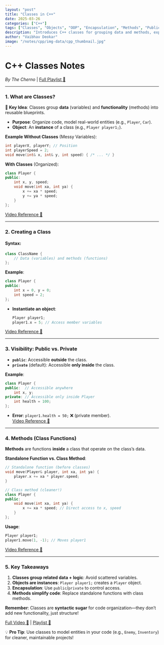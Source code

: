 ```yaml
---
layout: "post"
title: "Classes in C++"
date: 2025-03-26
categories: ["C++"]
tags: ["Classes", "Objects", "OOP", "Encapsulation", "Methods", "Public", "Private"]
description: "Introduces C++ classes for grouping data and methods, explaining objects, visibility (public/private), and the benefits of methods over standalone functions."
author: "Vaibhav Deokar"
image: "/notes/cpp/img-data/cpp_thumbnail.jpg"
---
```

# **C++ Classes Notes**  
*By The Cherno* | [Full Playlist 🔗](https://www.youtube.com/watch?v=9RJTQmK0YPI&list=PLlrATfBNZ98dudnM48yfGUldqGD0S4FFb&index=10)  

---

### **1. What are Classes?**  
**📌 Key Idea**: Classes group **data** (variables) and **functionality** (methods) into reusable blueprints.  
- **Purpose**: Organize code, model real-world entities (e.g., `Player`, `Car`).  
- **Object**: An **instance** of a class (e.g., `Player player1;`).  

**Example Without Classes** (Messy Variables):  
```cpp
int playerX, playerY; // Position  
int playerSpeed = 2;  
void move(int& x, int& y, int speed) { /* ... */ }  
```  
**With Classes** (Organized):  
```cpp  
class Player {  
public:  
    int x, y, speed;  
    void move(int xa, int ya) {  
        x += xa * speed;  
        y += ya * speed;  
    }  
};  
```  
[Video Reference 🎥](https://youtu.be/2BP8NhxjrO0?t=180)  

---

### **2. Creating a Class**  
#### **Syntax**:  
```cpp  
class ClassName {  
    // Data (variables) and methods (functions)  
};  
```  
**Example**:  
```cpp  
class Player {  
public:  
    int x = 0, y = 0;  
    int speed = 2;  
};  
```  
- **Instantiate an object**:  
  ```cpp  
  Player player1;  
  player1.x = 5; // Access member variables  
  ```  
[Video Reference 🎥](https://youtu.be/2BP8NhxjrO0?t=220)  

---

### **3. Visibility: Public vs. Private**  
- **`public`**: Accessible **outside** the class.  
- **`private`** (default): Accessible **only inside** the class.  

**Example**:  
```cpp  
class Player {  
public:  // Accessible anywhere  
    int x, y;  
private: // Accessible only inside Player  
    int health = 100;  
};  
```  
- **Error**: `player1.health = 50;` ❌ (private member).  
[Video Reference 🎥](https://youtu.be/2BP8NhxjrO0?t=242)  

---

### **4. Methods (Class Functions)**  
**Methods** are functions **inside** a class that operate on the class’s data.  

**Standalone Function vs. Class Method**:  
```cpp  
// Standalone function (before classes)  
void move(Player& player, int xa, int ya) {  
    player.x += xa * player.speed;  
}  

// Class method (cleaner!)  
class Player {  
public:  
    void move(int xa, int ya) {  
        x += xa * speed; // Direct access to x, speed  
    }  
};  
```  
**Usage**:  
```cpp  
Player player1;  
player1.move(1, -1); // Moves player1  
```  
[Video Reference 🎥](https://youtu.be/2BP8NhxjrO0?t=340)  

---

### **5. Key Takeaways**  
1. **Classes group related data + logic**: Avoid scattered variables.  
2. **Objects are instances**: `Player player1;` creates a `Player` object.  
3. **Encapsulation**: Use `public`/`private` to control access.  
4. **Methods simplify code**: Replace standalone functions with class methods.  

**Remember**: Classes are **syntactic sugar** for code organization—they don’t add new functionality, just structure!  

[Full Video 🔗](https://youtu.be/2BP8NhxjrO0) | [Playlist 🔗](https://www.youtube.com/watch?v=9RJTQmK0YPI&list=PLlrATfBNZ98dudnM48yfGUldqGD0S4FFb&index=10)  

💡 **Pro Tip**: Use classes to model entities in your code (e.g., `Enemy`, `Inventory`) for cleaner, maintainable projects!
